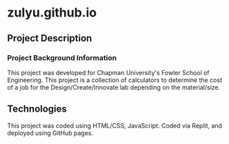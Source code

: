 # zulyu.github.io

## Project Description 
### Project Background Information
This project was developed for Chapman University's Fowler School of Engineering. This project is a collection of calculators to determine the cost of a job for the Design/Create/Innovate lab depending on the material/size.

## Technologies 
This project was coded using HTML/CSS, JavaScript.
Coded via Replit, and deployed using GitHub pages.
